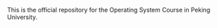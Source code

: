 <!---
PKU-OS/PKU-OS is a ✨ special ✨ repository because its `README.md` (this file) appears on your GitHub profile.
You can click the Preview link to take a look at your changes.
--->
This is the official repository for the Operating System Course in Peking University.
